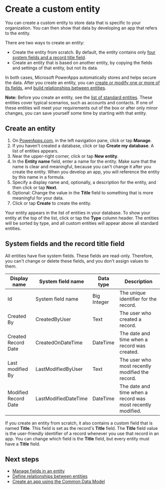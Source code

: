 <properties
	pageTitle="Create a custom entity | Microsoft Common Data Service"
	description="Create a custom entity that is based on another entity, or from scratch."
	services="powerapps"
	documentationCenter="na"
	authors="robinarh"
	manager="robinarh"
	editor=""
	tags=""/>

<tags
   ms.service="powerapps"
   ms.devlang="na"
   ms.topic="article"
   ms.tgt_pltfrm="na"
   ms.workload="na"
   ms.date="10/18/2016"
   ms.author="robinarh"/>

# Create a custom entity
You can create a custom entity to store data that is specific to your organization. You can then show that data by developing an app that refers to the entity.

There are two ways to create an entity:

- Create the entity from scratch. By default, the entity contains only [four system fields and a record title field](data-platform-create-entity.md#system-and-record-title-fields).
- Create an entity that is based on another entity, by copying the fields and settings of that entity, but not its data.

In both cases, Microsoft PowerApps automatically stores and helps secure the data. After you create an entity, you can [create or modify one or more of its fields](data-platform-manage-fields.md), and [build relationships between entities](data-platform-entity-lookup.md).

**Note:** Before you create an entity, see the [list of standard entities](data-platform-intro.md#standard-entities). These entities cover typical scenarios, such as accounts and contacts. If one of these entities will meet your requirements out of the box or after only minor changes, you can save yourself some time by starting with that entity.

## Create an entity
1. On [PowerApps.com](https://web.powerapps.com), in the left navigation pane, click or tap **Manage**.
1. If you haven't created a database, click or tap **Create my database**. A list of entities appears.
1. Near the upper-right corner, click or tap **New entity**.
1. In the **Entity name** field, enter a name for the entity. Make sure that the name is clear and meaningful, because you can't change it after you create the entity. When you develop an app, you will reference the entity by this name in a formula.
1. Specify a display name and, optionally, a description for the entity, and then click or tap **Next**.
1. Optional: Change the value in the **Title** field to something that is more meaningful for your data.
1. Click or tap **Create** to create the entity.

Your entity appears in the list of entities in your database. To show your entity at the top of the list, click or tap the **Type** column header. The entities will be sorted by type, and all custom entities will appear above all standard entities.

## System fields and the record title field
All entities have five system fields. These fields are read-only. Therefore, you can't change or delete these fields, and you don't assign values to them.

Display name         | System field name    | Data type    | Description
-------------------- | -------------------- | ------------ | -----------
Id                   | System field name    | Big Integer  | The unique identifier for the record.
Created By           | CreatedByUser        | Text         | The user who created a record.
Created Record Date  | CreatedOnDateTime    | DateTime     | The date and time when a record was created.
Last modified By     | LastModifiedByUser   | Text         | The user who most recently modified the record.
Modified Record Date | LastModifiedDateTime | DateTime     | The date and time when a record was most recently modified.

If you create an entity from scratch, it also contains a custom field that is named **Title**. This field is set as the record's **Title** field. The **Title** field value is the user-friendly identifier of a record whenever you use that record in an app. You can change which field is the **Title** field, but every entity must have a **Title** field.

## Next steps
- [Manage fields in an entity](data-platform-manage-fields.md)
- [Define relationships between entities](data-platform-entity-lookup.md)
- [Create an app using the Common Data Model](data-platform-create-app.md)
